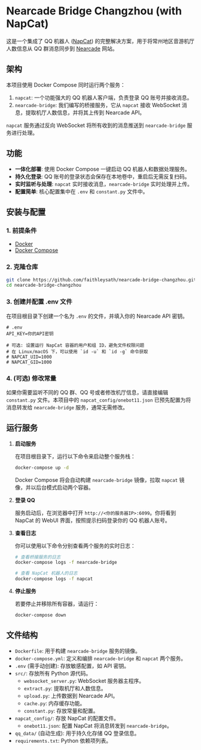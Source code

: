 # Nearcade Bridge Changzhou (with NapCat)

这是一个集成了 QQ 机器人 ([NapCat](https://github.com/NapNeko/NapCat-Docker)) 的完整解决方案，用于将常州地区音游机厅人数信息从 QQ 群消息同步到 [Nearcade](https://nearcade.phizone.cn/) 网站。

## 架构

本项目使用 Docker Compose 同时运行两个服务：

1.  `napcat`: 一个功能强大的 QQ 机器人客户端，负责登录 QQ 账号并接收消息。
2.  `nearcade-bridge`: 我们编写的桥接服务，它从 `napcat` 接收 WebSocket 消息，提取机厅人数信息，并将其上传到 Nearcade API。

`napcat` 服务通过反向 WebSocket 将所有收到的消息推送到 `nearcade-bridge` 服务进行处理。

## 功能

- **一体化部署**: 使用 Docker Compose 一键启动 QQ 机器人和数据处理服务。
- **持久化登录**: QQ 账号的登录状态会保存在本地卷中，重启后无需反复扫码。
- **实时监听与处理**: `napcat` 实时接收消息，`nearcade-bridge` 实时处理并上传。
- **配置简单**: 核心配置集中在 `.env` 和 `constant.py` 文件中。

## 安装与配置

### 1. 前提条件

-   [Docker](https://www.docker.com/get-started)
-   [Docker Compose](https://docs.docker.com/compose/install/)

### 2. 克隆仓库

```bash
git clone https://github.com/faithleysath/nearcade-bridge-changzhou.git
cd nearcade-bridge-changzhou
```

### 3. 创建并配置 .env 文件

在项目根目录下创建一个名为 `.env` 的文件，并填入你的 Nearcade API 密钥。

```.env
# .env
API_KEY=你的API密钥

# 可选: 设置运行 NapCat 容器的用户和组 ID，避免文件权限问题
# 在 Linux/macOS 下，可以使用 `id -u` 和 `id -g` 命令获取
# NAPCAT_UID=1000
# NAPCAT_GID=1000
```

### 4. (可选) 修改常量

如果你需要监听不同的 QQ 群、QQ 号或者修改机厅信息，请直接编辑 `constant.py` 文件。本项目中的 `napcat_config/onebot11.json` 已预先配置为将消息转发给 `nearcade-bridge` 服务，通常无需修改。

## 运行服务

1.  **启动服务**

    在项目根目录下，运行以下命令来启动整个服务栈：

    ```bash
    docker-compose up -d
    ```

    Docker Compose 将会自动构建 `nearcade-bridge` 镜像，拉取 `napcat` 镜像，并以后台模式启动两个容器。

2.  **登录 QQ**

    服务启动后，在浏览器中打开 `http://<你的服务器IP>:6099`。你将看到 NapCat 的 WebUI 界面，按照提示扫码登录你的 QQ 机器人账号。

3.  **查看日志**

    你可以使用以下命令分别查看两个服务的实时日志：

    ```bash
    # 查看桥接服务的日志
    docker-compose logs -f nearcade-bridge

    # 查看 NapCat 机器人的日志
    docker-compose logs -f napcat
    ```

4.  **停止服务**

    若要停止并移除所有容器，请运行：

    ```bash
    docker-compose down
    ```

## 文件结构

-   `Dockerfile`: 用于构建 `nearcade-bridge` 服务的镜像。
-   `docker-compose.yml`: 定义和编排 `nearcade-bridge` 和 `napcat` 两个服务。
-   `.env` (需手动创建): 存放敏感配置，如 API 密钥。
-   `src/`: 存放所有 Python 源代码。
    -   `websocket_server.py`: WebSocket 服务器主程序。
    -   `extract.py`: 提取机厅和人数信息。
    -   `upload.py`: 上传数据到 Nearcade API。
    -   `cache.py`: 内存缓存功能。
    -   `constant.py`: 存放常量和配置。
-   `napcat_config/`: 存放 NapCat 的配置文件。
    -   `onebot11.json`: 配置 NapCat 将消息转发到 `nearcade-bridge`。
-   `qq_data/` (自动生成): 用于持久化存储 QQ 登录信息。
-   `requirements.txt`: Python 依赖项列表。
